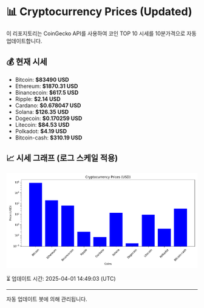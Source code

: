 
# 📊 Cryptocurrency Prices (Updated)

이 리포지토리는 CoinGecko API를 사용하여 코인 TOP 10 시세를 10분가격으로 자동 업데이트합니다.

## 💰 현재 시세
- Bitcoin: **$83490 USD**
- Ethereum: **$1870.31 USD**
- Binancecoin: **$617.5 USD**
- Ripple: **$2.14 USD**
- Cardano: **$0.678047 USD**
- Solana: **$126.35 USD**
- Dogecoin: **$0.170259 USD**
- Litecoin: **$84.53 USD**
- Polkadot: **$4.19 USD**
- Bitcoin-cash: **$310.19 USD**

## 📈 시세 그래프 (로그 스케일 적용)
![Crypto Prices](crypto_prices.png)

⏳ 업데이트 시간: 2025-04-01 14:49:03 (UTC)

---
자동 업데이트 봇에 의해 관리됩니다.
